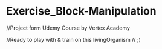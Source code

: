 # Exercise_Block-Manipulation
//Project form Udemy Course by Vertex Academy

//Ready to play with & train on this 
livingOrganism 
// ;)
